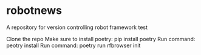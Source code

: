 # robotnews
A repository for version controlling robot framework test

Clone the repo
Make sure to install poetry: pip install poetry 
Run command: peotry install
Run command: poetry run rfbrowser init

